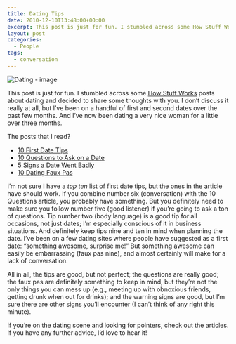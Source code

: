 ```yaml
---
title: Dating Tips
date: 2010-12-10T13:48:00+00:00
excerpt: This post is just for fun. I stumbled across some How Stuff Works posts about dating and decided to share some thoughts
layout: post
categories:
  - People
tags:
  - conversation
---
```

<img class="alignright" title="Dating" src="https://dv8b8dkxht4vb.cloudfront.net/img/dating.jpg" alt="Dating - image" />

This post is just for fun. I stumbled across some [How Stuff Works](http://www.howstuffworks.com/) posts about dating and decided to share some thoughts with you. I don’t discuss it really at all, but I’ve been on a handful of first and second dates over the past few months. And I’ve now been dating a very nice woman for a little over three months.

The posts that I read?

  * <a href="http://health.howstuffworks.com/relationships/dating/10-first-date-tips.htm" target="_blank">10 First Date Tips</a>
  * [10 Questions to Ask on a Date](http://health.howstuffworks.com/relationships/dating/10-questions-to-ask-on-a-date.htm)
  * [5 Signs a Date Went Badly](http://health.howstuffworks.com/relationships/dating/5-signs-a-date-went-badly.htm)
  * [10 Dating Faux Pas](http://health.howstuffworks.com/relationships/dating/10-dating-faux-pas.htm)

I’m not sure I have a _top ten_ list of first date tips, but the ones in the article have should work. If you combine number six (conversation) with the 10 Questions article, you probably have something. But you definitely need to make sure you follow number five (good listener) if you’re going to ask a ton of questions. Tip number two (body language) is a good tip for all occasions, not just dates; I’m especially conscious of it in business situations. And definitely keep tips nine and ten in mind when planning the date. I’ve been on a few dating sites where people have suggested as a first date: “something awesome, surprise me!” But something awesome can easily be embarrassing (faux pas nine), and almost certainly will make for a lack of conversation.

All in all, the tips are good, but not perfect; the questions are really good; the faux pas are definitely something to keep in mind, but they’re not the only things you can mess up (e.g., meeting up with obnoxious friends, getting drunk when out for drinks); and the warning signs are good, but I’m sure there are other signs you’ll encounter (I can’t think of any right this minute).

If you’re on the dating scene and looking for pointers, check out the articles. If you have any further advice, I’d love to hear it!